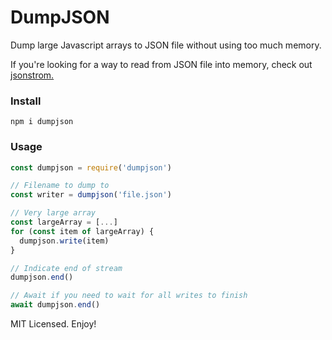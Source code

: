 # DumpJSON

Dump large Javascript arrays to JSON file without using too much memory.

If you're looking for a way to read from JSON file into memory, check out [jsonstrom.](https://github.com/eldoy/jsonstrom)

### Install

```
npm i dumpjson
```

### Usage

```js
const dumpjson = require('dumpjson')

// Filename to dump to
const writer = dumpjson('file.json')

// Very large array
const largeArray = [...]
for (const item of largeArray) {
  dumpjson.write(item)
}

// Indicate end of stream
dumpjson.end()

// Await if you need to wait for all writes to finish
await dumpjson.end()
```

MIT Licensed. Enjoy!
